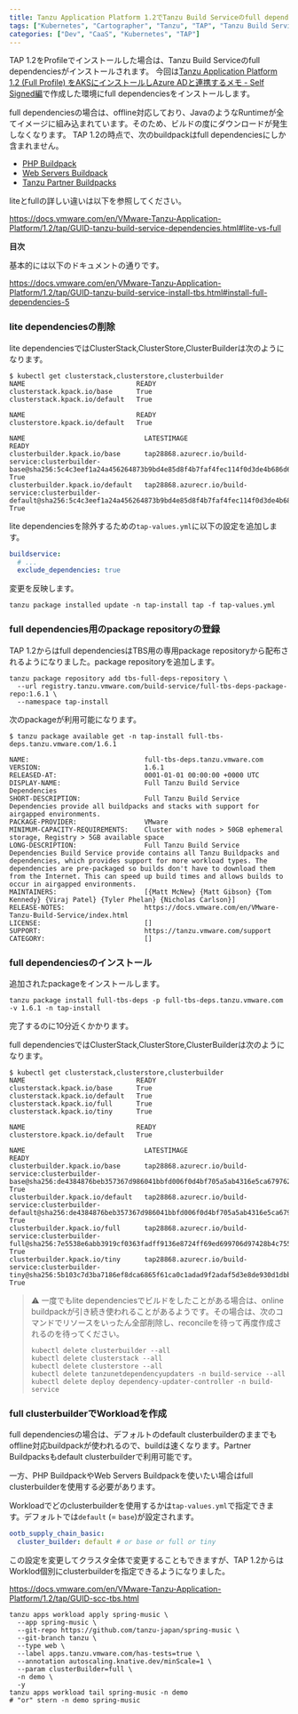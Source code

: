 ```yaml
---
title: Tanzu Application Platform 1.2でTanzu Build Serviceのfull dependenciesをインストールする
tags: ["Kubernetes", "Cartographer", "Tanzu", "TAP", "Tanzu Build Service"]
categories: ["Dev", "CaaS", "Kubernetes", "TAP"]
---
```


TAP 1.2をProfileでインストールした場合は、Tanzu Build Serviceのfull dependenciesがインストールされます。
今回は[Tanzu Application Platform 1.2 (Full Profile) をAKSにインストールしAzure ADと連携するメモ - Self Signed編](/entries/708)で作成した環境にfull dependenciesをインストールします。

full dependenciesの場合は、offline対応しており、JavaのようなRuntimeが全てイメージに組み込まれています。そのため、ビルドの度にダウンロードが発生しなくなります。
TAP 1.2の時点で、次のbuildpackはfull dependenciesにしか含まれません。

* [PHP Buildpack](https://docs.vmware.com/en/VMware-Tanzu-Buildpacks/services/tanzu-buildpacks/GUID-php-php-buildpack.html)
* [Web Servers Buildpack](https://docs.vmware.com/en/VMware-Tanzu-Buildpacks/services/tanzu-buildpacks/GUID-web-servers-web-servers-buildpack.html)
* [Tanzu Partner Buildpacks](https://docs.vmware.com/en/VMware-Tanzu-Buildpacks/services/tanzu-buildpacks/GUID-partner-integrations-partner-integration-buildpacks.html)

liteとfullの詳しい違いは以下を参照してください。

https://docs.vmware.com/en/VMware-Tanzu-Application-Platform/1.2/tap/GUID-tanzu-build-service-dependencies.html#lite-vs-full

**目次**
<!-- toc -->

基本的には以下のドキュメントの通りです。

https://docs.vmware.com/en/VMware-Tanzu-Application-Platform/1.2/tap/GUID-tanzu-build-service-install-tbs.html#install-full-dependencies-5

### lite dependenciesの削除

lite dependenciesではClusterStack,ClusterStore,ClusterBuilderは次のようになります。

```
$ kubectl get clusterstack,clusterstore,clusterbuilder
NAME                            READY
clusterstack.kpack.io/base      True
clusterstack.kpack.io/default   True

NAME                            READY
clusterstore.kpack.io/default   True

NAME                              LATESTIMAGE                                                                                                                        READY
clusterbuilder.kpack.io/base      tap28868.azurecr.io/build-service:clusterbuilder-base@sha256:5c4c3eef1a24a456264873b9bd4e85d8f4b7faf4fec114f0d3de4b686d6a4fa6      True
clusterbuilder.kpack.io/default   tap28868.azurecr.io/build-service:clusterbuilder-default@sha256:5c4c3eef1a24a456264873b9bd4e85d8f4b7faf4fec114f0d3de4b686d6a4fa6   True
```

lite dependenciesを除外するための`tap-values.yml`に以下の設定を追加します。

```yaml
buildservice:
  # ...
  exclude_dependencies: true
```

変更を反映します。

```
tanzu package installed update -n tap-install tap -f tap-values.yml 
```

### full dependencies用のpackage repositoryの登録

TAP 1.2からはfull dependenciesはTBS用の専用package repositoryから配布されるようになりました。package repositoryを追加します。

```
tanzu package repository add tbs-full-deps-repository \
  --url registry.tanzu.vmware.com/build-service/full-tbs-deps-package-repo:1.6.1 \
  --namespace tap-install
```

次のpackageが利用可能になります。

```
$ tanzu package available get -n tap-install full-tbs-deps.tanzu.vmware.com/1.6.1

NAME:                             full-tbs-deps.tanzu.vmware.com
VERSION:                          1.6.1
RELEASED-AT:                      0001-01-01 00:00:00 +0000 UTC
DISPLAY-NAME:                     Full Tanzu Build Service Dependencies
SHORT-DESCRIPTION:                Full Tanzu Build Service Dependencies provide all buildpacks and stacks with support for airgapped environments.
PACKAGE-PROVIDER:                 VMware
MINIMUM-CAPACITY-REQUIREMENTS:    Cluster with nodes > 50GB ephemeral storage, Registry > 5GB available space
LONG-DESCRIPTION:                 Full Tanzu Build Service Dependencies Build Service provide contains all Tanzu Buildpacks and dependencies, which provides support for more workload types. The dependencies are pre-packaged so builds don't have to download them from the Internet. This can speed up build times and allows builds to occur in airgapped environments.
MAINTAINERS:                      [{Matt McNew} {Matt Gibson} {Tom Kennedy} {Viraj Patel} {Tyler Phelan} {Nicholas Carlson}]
RELEASE-NOTES:                    https://docs.vmware.com/en/VMware-Tanzu-Build-Service/index.html
LICENSE:                          []
SUPPORT:                          https://tanzu.vmware.com/support
CATEGORY:                         []
```

### full dependenciesのインストール

追加されたpackageをインストールします。

```
tanzu package install full-tbs-deps -p full-tbs-deps.tanzu.vmware.com -v 1.6.1 -n tap-install
```

完了するのに10分近くかかります。


full dependenciesではClusterStack,ClusterStore,ClusterBuilderは次のようになります。

```
$ kubectl get clusterstack,clusterstore,clusterbuilder
NAME                            READY
clusterstack.kpack.io/base      True
clusterstack.kpack.io/default   True
clusterstack.kpack.io/full      True
clusterstack.kpack.io/tiny      True

NAME                            READY
clusterstore.kpack.io/default   True

NAME                              LATESTIMAGE                                                                                                                        READY
clusterbuilder.kpack.io/base      tap28868.azurecr.io/build-service:clusterbuilder-base@sha256:de4384876beb357367d986041bbfd006f0d4bf705a5ab4316e5ca67976230e76      True
clusterbuilder.kpack.io/default   tap28868.azurecr.io/build-service:clusterbuilder-default@sha256:de4384876beb357367d986041bbfd006f0d4bf705a5ab4316e5ca67976230e76   True
clusterbuilder.kpack.io/full      tap28868.azurecr.io/build-service:clusterbuilder-full@sha256:7e5538e6abb3919cf0363fadff9136e8724ff69ed699706d97428b4c755cc715      True
clusterbuilder.kpack.io/tiny      tap28868.azurecr.io/build-service:clusterbuilder-tiny@sha256:5b103c7d3ba7186ef8dca6865f61ca0c1adad9f2adaf5d3e8de930d1dbbb371d      True
```

> ⚠️ 一度でもlite dependenciesでビルドをしたことがある場合は、online buildpackが引き続き使われることがあるようです。その場合は、次のコマンドでリソースをいったん全部削除し、reconcileを待って再度作成されるのを待ってください。
> ```
> kubectl delete clusterbuilder --all
> kubectl delete clusterstack --all
> kubectl delete clusterstore --all
> kubectl delete tanzunetdependencyupdaters -n build-service --all
> kubectl delete deploy dependency-updater-controller -n build-service
> ```


### full clusterbuilderでWorkloadを作成

full dependenciesの場合は、デフォルトのdefault clusterbuilderのままでもoffline対応buildpackが使われるので、buildは速くなります。Partner Buildpacksもdefault clusterbuilderで利用可能です。

一方、PHP BuildpackやWeb Servers Buildpackを使いたい場合はfull clusterbuilderを使用する必要があります。

Workloadでどのclusterbuilderを使用するかは`tap-values.yml`で指定できます。デフォルトでは`default` (= `base`)が設定されます。

```yaml
ootb_supply_chain_basic:
  cluster_builder: default # or base or full or tiny
```

この設定を変更してクラスタ全体で変更することもできますが、TAP 1.2からはWorklod個別にclusterbuilderを指定できるようになりました。

https://docs.vmware.com/en/VMware-Tanzu-Application-Platform/1.2/tap/GUID-scc-tbs.html


```
tanzu apps workload apply spring-music \
  --app spring-music \
  --git-repo https://github.com/tanzu-japan/spring-music \
  --git-branch tanzu \
  --type web \
  --label apps.tanzu.vmware.com/has-tests=true \
  --annotation autoscaling.knative.dev/minScale=1 \
  --param clusterBuilder=full \
  -n demo \
  -y
tanzu apps workload tail spring-music -n demo
# "or" stern -n demo spring-music
```




